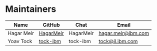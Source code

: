 Maintainers
===========

| Name                | GitHub                 | Chat      | Email                  |
|---------------------|------------------------|-----------|------------------------|
| Hagar Meir          | [HagarMeir][HagarMeir] | HagarMeir | <hagar.meir@ibm.com>   |
| Yoav Tock           | [tock-ibm][tock-ibm]   | tock-ibm  | <tock@il.ibm.com>      |

[tock-ibm]: https://github.com/tock-ibm
[HagarMeir]: https://github.com/HagarMeir
